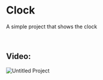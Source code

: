 # Clock
A simple project that shows the clock

<br>

## Video:

![Untitled Project](https://github.com/bardlur/Clock/assets/138980378/83ae8251-4ad2-4c7c-bf98-ef60ce020212)

